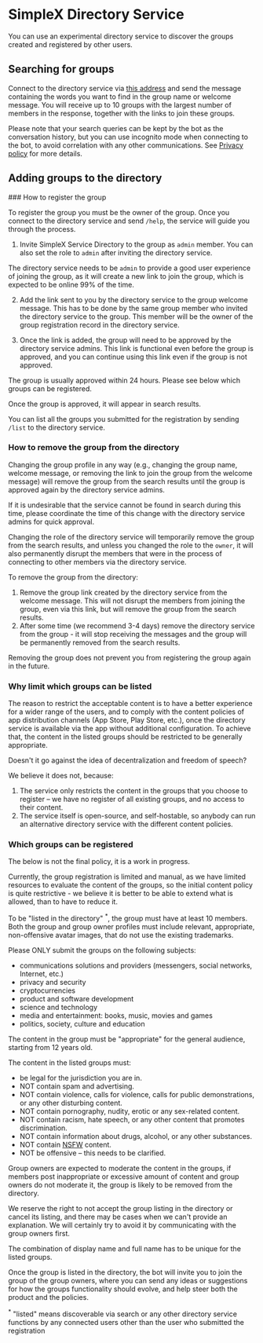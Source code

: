# SimpleX Directory Service

You can use an experimental directory service to discover the groups created and registered by other users.

## Searching for groups

Connect to the directory service via [this address](https://simplex.chat/contact#/?v=1-4&smp=smp%3A%2F%2Fu2dS9sG8nMNURyZwqASV4yROM28Er0luVTx5X1CsMrU%3D%40smp4.simplex.im%2FeXSPwqTkKyDO3px4fLf1wx3MvPdjdLW3%23%2F%3Fv%3D1-2%26dh%3DMCowBQYDK2VuAyEAaiv6MkMH44L2TcYrt_CsX3ZvM11WgbMEUn0hkIKTOho%253D%26srv%3Do5vmywmrnaxalvz6wi3zicyftgio6psuvyniis6gco6bp6ekl4cqj4id.onion) and send the message containing the words you want to find in the group name or welcome message. You will receive up to 10 groups with the largest number of members in the response, together with the links to join these groups.

Please note that your search queries can be kept by the bot as the conversation history, but you can use incognito mode when connecting to the bot, to avoid correlation with any other communications. See [Privacy policy](../PRIVACY.md) for more details.

## Adding groups to the directory

### How to register the group

To register the group you must be the owner of the group. Once you connect to the directory service and send `/help`, the service will guide you through the process.

1. Invite SimpleX Service Directory to the group as `admin` member. You can also set the role to `admin` after inviting the directory service.

The directory service needs to be `admin` to provide a good user experience of joining the group, as it will create a new link to join the group, which is expected to be online 99% of the time.

2. Add the link sent to you by the directory service to the group welcome message. This has to be done by the same group member who invited the directory service to the group. This member will be the owner of the group registration record in the directory service.

3. Once the link is added, the group will need to be approved by the directory service admins. This link is functional even before the group is approved, and you can continue using this link even if the group is not approved.

The group is usually approved within 24 hours. Please see below which groups can be registered.

Once the group is approved, it will appear in search results.

You can list all the groups you submitted for the registration by sending `/list` to the directory service.

### How to remove the group from the directory

Changing the group profile in any way (e.g., changing the group name, welcome message, or removing the link to join the group from the welcome message) will remove the group from the search results until the group is approved again by the directory service admins.

If it is undesirable that the service cannot be found in search during this time, please coordinate the time of this change with the directory service admins for quick approval.

Changing the role of the directory service will temporarily remove the group from the search results, and unless you changed the role to the `owner`, it will also permanently disrupt the members that were in the process of connecting to other members via the directory service.

To remove the group from the directory:

1. Remove the group link created by the directory service from the welcome message. This will not disrupt the members from joining the group, even via this link, but will remove the group from the search results.
2. After some time (we recommend 3-4 days) remove the directory service from the group - it will stop receiving the messages and the group will be permanently removed from the search results.

Removing the group does not prevent you from registering the group again in the future.

### Why limit which groups can be listed

The reason to restrict the acceptable content is to have a better experience for a wider range of the users, and to comply with the content policies of app distribution channels (App Store, Play Store, etc.), once the directory service is available via the app without additional configuration. To achieve that, the content in the listed groups should be restricted to be generally appropriate.

Doesn't it go against the idea of decentralization and freedom of speech?

We believe it does not, because:

1. The service only restricts the content in the groups that you choose to register – we have no register of all existing groups, and no access to their content.
2. The service itself is open-source, and self-hostable, so anybody can run an alternative directory service with the different content policies.

### Which groups can be registered

The below is not the final policy, it is a work in progress.

Currently, the group registration is limited and manual, as we have limited resources to evaluate the content of the groups, so the initial content policy is quite restrictive - we believe it is better to be able to extend what is allowed, than to have to reduce it.

To be "listed in the directory" <sup>\*</sup>, the group must have at least 10 members. Both the group and group owner profiles must include relevant, appropriate, non-offensive avatar images, that do not use the existing trademarks.

Please ONLY submit the groups on the following subjects:
- communications solutions and providers (messengers, social networks, Internet, etc.)
- privacy and security
- cryptocurrencies
- product and software development
- science and technology
- media and entertainment: books, music, movies and games
- politics, society, culture and education

The content in the group must be "appropriate" for the general audience, starting from 12 years old.

The content in the listed groups must:
- be legal for the jurisdiction you are in.
- NOT contain spam and advertising.
- NOT contain violence, calls for violence, calls for public demonstrations, or any other disturbing content.
- NOT contain pornography, nudity, erotic or any sex-related content.
- NOT contain racism, hate speech, or any other content that promotes discrimination.
- NOT contain information about drugs, alcohol, or any other substances.
- NOT contain [NSFW](https://en.wikipedia.org/wiki/Not_safe_for_work) content.
- NOT be offensive – this needs to be clarified.

Group owners are expected to moderate the content in the groups, if members post inappropriate or excessive amount of content and group owners do not moderate it, the group is likely to be removed from the directory.

We reserve the right to not accept the group listing in the directory or cancel its listing, and there may be cases when we can't provide an explanation. We will certainly try to avoid it by communicating with the group owners first.

The combination of display name and full name has to be unique for the listed groups.

Once the group is listed in the directory, the bot will invite you to join the group of the group owners, where you can send any ideas or suggestions for how the groups functionality should evolve, and help steer both the product and the policies.

<sup>\*</sup> "listed" means discoverable via search or any other directory service functions by any connected users other than the user who submitted the registration
